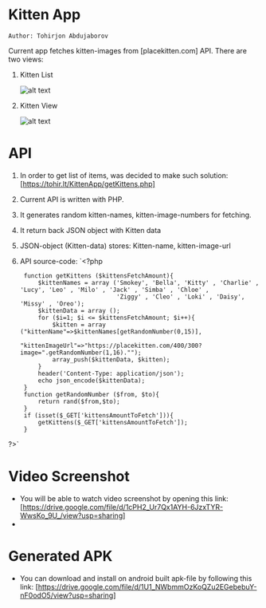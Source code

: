 # Kitten App
    Author: Tohirjon Abdujaborov
Current app fetches kitten-images from [placekitten.com] API. There are two views: 
1. Kitten List

    ![alt text](https://tohir.lt/KittenApp/rsz_screenshot1.jpg)

2. Kitten View

    ![alt text](http://tohir.lt/KittenApp/rsz_screenshot2.jpg)
    
# API
1. In order to get list of items, was decided to make such solution: [https://tohir.lt/KittenApp/getKittens.php]
2. Current API is written with PHP.
3. It generates random kitten-names, kitten-image-numbers for fetching. 
4. It return back JSON object with Kitten data
5. JSON-object (Kitten-data) stores: Kitten-name, kitten-image-url
6. API source-code: 
    `<?php 
		
		function getKittens ($kittensFetchAmount){
			$kittenNames = array ('Smokey', 'Bella', 'Kitty' , 'Charlie' , 'Lucy', 'Leo' , 'Milo' , 'Jack' , 'Simba' , 'Chloe' , 
        						  'Ziggy' , 'Cleo' , 'Loki' , 'Daisy', 'Missy' , 'Oreo'); 
			$kittenData = array (); 
 			for ($i=1; $i <= $kittensFetchAmount; $i++){
 				$kitten = array ("kittenName"=>$kittenNames[getRandomNumber(0,15)], 
 							"kittenImageUrl"=>"https://placekitten.com/400/300?image=".getRandomNumber(1,16).""); 
 				array_push($kittenData, $kitten);
 			}
			header('Content-Type: application/json');
			echo json_encode($kittenData); 
		}
		function getRandomNumber ($from, $to){
			return rand($from,$to);
		}
		if (isset($_GET['kittensAmountToFetch'])){
			getKittens($_GET['kittensAmountToFetch']); 
		}
?>`
# Video Screenshot 
- You will be able to watch video screenshot by opening this link: [https://drive.google.com/file/d/1cPH2_Ur7Qx1AYH-6JzxTYR-WwsKo_9U_/view?usp=sharing]
- 
# Generated APK
- You can download and install on android built apk-file by following this link: [https://drive.google.com/file/d/1U1_NWbmmOzKoQZu2EGebebuY-nF0odO5/view?usp=sharing]